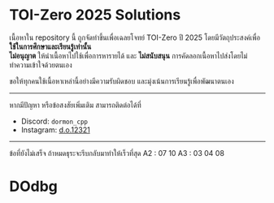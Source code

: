 # TOI-Zero 2025 Solutions

เนื้อหาใน repository นี้ ถูกจัดทำขึ้นเพื่อเฉลยโจทย์ TOI-Zero ปี 2025 โดยมีวัตถุประสงค์เพื่อ **ใช้ในการศึกษาและเรียนรู้เท่านั้น**  
**ไม่อนุญาต** ให้นำเนื้อหาไปใช้เพื่อการหารายได้ และ **ไม่สนับสนุน** การคัดลอกเนื้อหาไปส่งโดยไม่ทำความเข้าใจด้วยตนเอง

ขอให้ทุกคนใช้เนื้อหาเหล่านี้อย่างมีความรับผิดชอบ และมุ่งเน้นการเรียนรู้เพื่อพัฒนาตนเอง

---

หากมีปัญหา หรือข้อสงสัยเพิ่มเติม สามารถติดต่อได้ที่  
- Discord: `dormon_cpp`
- Instagram: [d.o.12321](https://instagram.com/d.o.12321)

---
ข้อที่ยังไม่เสร็จ ถ้าหมดธุระจะรีบกลับมาทำให้เร็วที่สุด
A2 : 07 10
A3 : 03 04 08
# DOdbg
